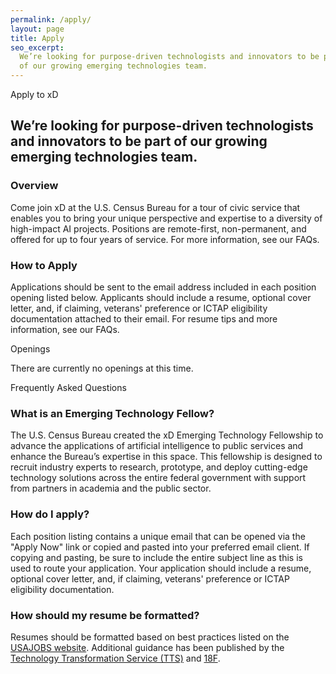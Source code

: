 ```yaml
---
permalink: /apply/
layout: page
title: Apply
seo_excerpt:
  We’re looking for purpose-driven technologists and innovators to be part
  of our growing emerging technologies team.
---
```

<section class="apply-overview">
  <div class="grid-container">
    <div class="section-breadcrumb">Apply to xD</div>
    <h2>
      We’re looking for purpose-driven technologists and innovators to be part
      of our growing emerging technologies team.
    </h2>
    <div class="grid-row grid-gap-lg">
      <div class="tablet:grid-col-6">
        <h3>Overview</h3>
        <p>
          Come join xD at the U.S. Census Bureau for a tour of civic service that enables you to bring
          your unique perspective and expertise to a diversity of high-impact AI 
          projects. Positions are remote-first, non-permanent, and offered for
          up to four years of service. For more information, see our FAQs.
        </p>
      </div>
      <div class="tablet:grid-col-6">
        <h3>How to Apply</h3>
        <p>
          Applications should be sent to the email address included in each position
          opening listed below. Applicants should include a resume, optional cover
          letter, and, if claiming, veterans' preference or ICTAP eligibility 
          documentation attached to their email. For resume tips and more
          information, see our FAQs.
        </p>
      </div>
    </div>
  </div>
</section>
<section class="apply-openings">
  <div class="grid-container">
    <div class="section-breadcrumb">Openings</div>
    <div class="grid-row">
      <p>There are currently no openings at this time.</p>
    </div>
  </div>
</section>

<section class="apply-overview">
  <div class="grid-container">
    <div class="section-breadcrumb">Frequently Asked Questions</div>
    <div class="grid-row">
      <div class="grid-col-12">
        <div class="faq">
          <h3>What is an Emerging Technology Fellow?</h3>
          <p>
            The U.S. Census Bureau created the xD Emerging Technology
            Fellowship to advance the applications of artificial intelligence to public
            services and enhance the Bureau’s expertise in this space. This
            fellowship is designed to recruit industry experts to research,
            prototype, and deploy cutting-edge technology solutions
            across the entire federal government with support from partners in
            academia and the public sector.
          </p>
        </div>
        <div class="faq">
          <h3>How do I apply?</h3>
          <p>
            Each position listing contains a unique email that can be opened via 
            the "Apply Now" link or copied and pasted into your preferred email
            client. If copying and pasting, be sure to include the entire subject
            line as this is used to route your application.
            Your application should include a resume, optional cover
            letter, and, if claiming, veterans' preference or ICTAP eligibility
            documentation.
          </p>
        </div>
        <div class="faq">
          <h3>How should my resume be formatted?</h3>
          <p>
            Resumes should be formatted based on best practices listed on the<a class="usa-link" href="https://www.usajobs.gov/Help/faq/application/documents/resume/what-to-include/" target="_blank"> USAJOBS website</a>. Additional guidance has been published by the <a class="usa-link" href="https://join.tts.gsa.gov/resume/" target="_blank">Technology Transformation Service (TTS)</a> and <a class="usa-link" href="https://handbook.18f.gov/resume/" target="_blank">18F</a>.
          </p>
        </div>
      </div>
    </div>
  </div>
</section>